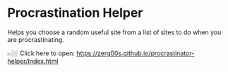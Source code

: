 # Procrastination Helper

Helps you choose a random useful site from a list of sites to do when you are procrastinating.

👉🏼 Click here to open: https://zerg00s.github.io/procrastinator-helper/Index.html
